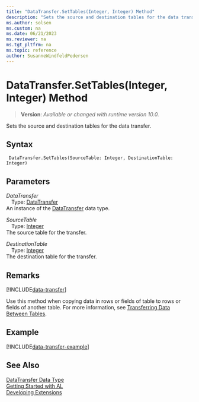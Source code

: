 ```yaml
---
title: "DataTransfer.SetTables(Integer, Integer) Method"
description: "Sets the source and destination tables for the data transfer."
ms.author: solsen
ms.custom: na
ms.date: 06/21/2023
ms.reviewer: na
ms.tgt_pltfrm: na
ms.topic: reference
author: SusanneWindfeldPedersen
---
```

[//]: # (START>DO_NOT_EDIT)
[//]: # (IMPORTANT:Do not edit any of the content between here and the END>DO_NOT_EDIT.)
[//]: # (Any modifications should be made in the .xml files in the ModernDev repo.)
# DataTransfer.SetTables(Integer, Integer) Method
> **Version**: _Available or changed with runtime version 10.0._

Sets the source and destination tables for the data transfer.


## Syntax
```AL
 DataTransfer.SetTables(SourceTable: Integer, DestinationTable: Integer)
```
## Parameters
*DataTransfer*  
&emsp;Type: [DataTransfer](datatransfer-data-type.md)  
An instance of the [DataTransfer](datatransfer-data-type.md) data type.  

*SourceTable*  
&emsp;Type: [Integer](../integer/integer-data-type.md)  
The source table for the transfer.  

*DestinationTable*  
&emsp;Type: [Integer](../integer/integer-data-type.md)  
The destination table for the transfer.  



[//]: # (IMPORTANT: END>DO_NOT_EDIT)

## Remarks

[!INCLUDE[data-transfer](../../../developer/includes/data-transfer.md)]

Use this method when copying data in rows or fields of table to rows or fields of another table. For more information, see [Transferring Data Between Tables](../../../developer/devenv-data-transfer.md).

## Example

[!INCLUDE[data-transfer-example](../../../developer/includes/data-transfer-example.md)]

## See Also
[DataTransfer Data Type](datatransfer-data-type.md)  
[Getting Started with AL](../../devenv-get-started.md)  
[Developing Extensions](../../devenv-dev-overview.md)